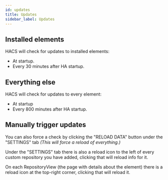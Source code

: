 ```yaml
---
id: updates
title: Updates
sidebar_label: Updates
---
```


## Installed elements

HACS will check for updates to installed elements:

- At startup.
- Every 30 minutes after HA startup.

## Everything else

HACS will check for updates to every element:

- At startup
- Every 800 minutes after HA startup.

## Manually trigger updates

You can also force a check by clicking the "RELOAD DATA" button under the "SETTINGS" tab _(This will force a reload of everything.)_

Under the "SETTINGS" tab there is also a reload icon to the left of every custom repository you have added, clicking that will reload info for it.

On each RepositoryView (the page with details about the element) there is a reload icon at the top-right corner, clicking that will reload it.